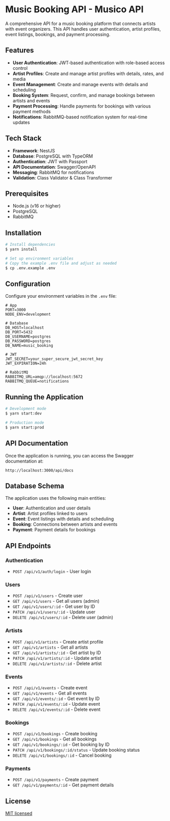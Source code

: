 # Music Booking API - Musico API

A comprehensive API for a music booking platform that connects artists with event organizers. This API handles user authentication, artist profiles, event listings, bookings, and payment processing.

## Features

- **User Authentication**: JWT-based authentication with role-based access control
- **Artist Profiles**: Create and manage artist profiles with details, rates, and media
- **Event Management**: Create and manage events with details and scheduling
- **Booking System**: Request, confirm, and manage bookings between artists and events
- **Payment Processing**: Handle payments for bookings with various payment methods
- **Notifications**: RabbitMQ-based notification system for real-time updates

## Tech Stack

- **Framework**: NestJS
- **Database**: PostgreSQL with TypeORM
- **Authentication**: JWT with Passport
- **API Documentation**: Swagger/OpenAPI
- **Messaging**: RabbitMQ for notifications
- **Validation**: Class Validator & Class Transformer

## Prerequisites

- Node.js (v16 or higher)
- PostgreSQL
- RabbitMQ

## Installation

```bash
# Install dependencies
$ yarn install

# Set up environment variables
# Copy the example .env file and adjust as needed
$ cp .env.example .env
```

## Configuration

Configure your environment variables in the `.env` file:

```
# App
PORT=3000
NODE_ENV=development

# Database
DB_HOST=localhost
DB_PORT=5432
DB_USERNAME=postgres
DB_PASSWORD=postgres
DB_NAME=music_booking

# JWT
JWT_SECRET=your_super_secure_jwt_secret_key
JWT_EXPIRATION=24h

# RabbitMQ
RABBITMQ_URL=amqp://localhost:5672
RABBITMQ_QUEUE=notifications
```

## Running the Application

```bash
# Development mode
$ yarn start:dev

# Production mode
$ yarn start:prod
```

## API Documentation

Once the application is running, you can access the Swagger documentation at:

```
http://localhost:3000/api/docs
```

## Database Schema

The application uses the following main entities:

- **User**: Authentication and user details
- **Artist**: Artist profiles linked to users
- **Event**: Event listings with details and scheduling
- **Booking**: Connections between artists and events
- **Payment**: Payment details for bookings

## API Endpoints

### Authentication

- `POST /api/v1/auth/login` - User login

### Users

- `POST /api/v1/users` - Create user
- `GET /api/v1/users` - Get all users (admin)
- `GET /api/v1/users/:id` - Get user by ID
- `PATCH /api/v1/users/:id` - Update user
- `DELETE /api/v1/users/:id` - Delete user (admin)

### Artists

- `POST /api/v1/artists` - Create artist profile
- `GET /api/v1/artists` - Get all artists
- `GET /api/v1/artists/:id` - Get artist by ID
- `PATCH /api/v1/artists/:id` - Update artist
- `DELETE /api/v1/artists/:id` - Delete artist

### Events

- `POST /api/v1/events` - Create event
- `GET /api/v1/events` - Get all events
- `GET /api/v1/events/:id` - Get event by ID
- `PATCH /api/v1/events/:id` - Update event
- `DELETE /api/v1/events/:id` - Delete event

### Bookings

- `POST /api/v1/bookings` - Create booking
- `GET /api/v1/bookings` - Get all bookings
- `GET /api/v1/bookings/:id` - Get booking by ID
- `PATCH /api/v1/bookings/:id/status` - Update booking status
- `DELETE /api/v1/bookings/:id` - Cancel booking

### Payments

- `POST /api/v1/payments` - Create payment
- `GET /api/v1/payments/:id` - Get payment details

## License

[MIT licensed](LICENSE)
